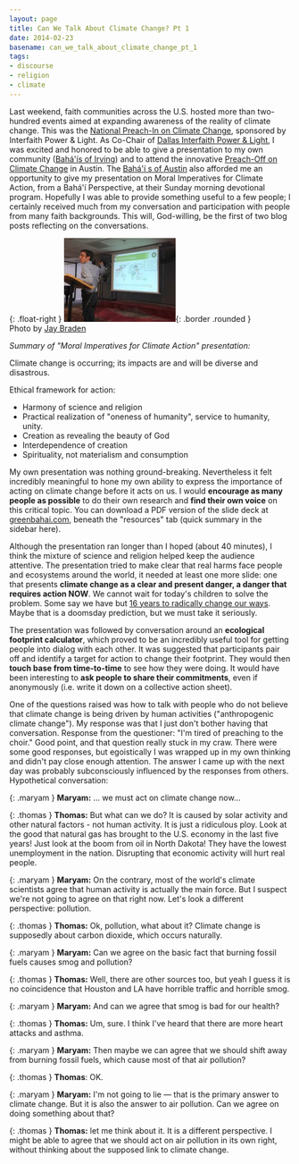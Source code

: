 ```yaml
---
layout: page
title: Can We Talk About Climate Change? Pt 1
date: 2014-02-23
basename: can_we_talk_about_climate_change_pt_1
tags:
- discourse
- religion
- climate
---
```


Last weekend, faith communities across the U.S. hosted more than two-hundred
events aimed at expanding awareness of the reality of climate change. This was
the <a href="http://www.preachin.org/">National Preach-In on Climate Change</a>,
sponsored by Interfaith Power &amp; Light. As Co-Chair of <a
href="http://www.dallasinterfaith.org">Dallas Interfaith Power &amp; Light</a>,
I was excited and honored to be able to give a presentation to my own community
(<a href="http://www.irvingbahai.org/?">Bah&aacute;'&iacute;s of Irving</a>) and
to attend the innovative <a
href="http://txipl.org/content/youre-invited-austins-first-ever-preach-climate-change">Preach-Off
on Climate Change</a> in Austin. The <a
href="http://www.austinbahai.org">Bah&aacute;'&iacute; s of Austin</a> also
afforded me an opportunity to give my presentation on Moral Imperatives for
Climate Action, from a Bah&aacute;'&iacute; Perspective, at their Sunday morning
devotional program. Hopefully I was able to provide something useful to a few
people; I certainly received much from my conversation and participation with
people from many faith backgrounds. This will, God-willing, be the first of two
blog posts reflecting on the conversations.

<!--more-->

{: .float-right }
![Stephen talking](/images/sf_Presenting_2014_02_16.jpg){: .border .rounded }<br>
Photo by <a href="https://www.jaybraden.net/">Jay Braden</a>

_Summary of "Moral Imperatives for Climate Action" presentation:_

Climate change is occurring; its impacts are and will be diverse and disastrous.

Ethical framework for action:

* Harmony of science and religion
* Practical realization of "oneness of humanity", service to humanity, unity.
* Creation as revealing the beauty of God
* Interdependence of creation
* Spirituality, not materialism and consumption

My own presentation was nothing ground-breaking. Nevertheless it felt incredibly
meaningful to hone my own ability to express the importance of acting on climate
change before it acts on us. I would **encourage as many people as possible** to
do their own research and **find their own voice** on this critical topic. You
can download a PDF version of the slide deck at <a
href="http://www.greenbahai.com">greenbahai.com</a>, beneath the "resources" tab
(quick summary in the sidebar here).

Although the presentation ran longer than I hoped (about 40 minutes), I think
the mixture of science and religion helped keep the audience attentive. The
presentation tried to make clear that real harms face people and ecosystems
around the world, it needed at least one more slide: one that presents **climate
change as a clear and present danger, a danger that requires action NOW**. We
cannot wait for today's children to solve the problem. Some say we have but <a
href="http://www.theguardian.com/environment/earth-insight/2013/jul/10/james-hansen-fossil-fuels-runaway-global-warming">16
years to radically change our ways</a>. Maybe that is a doomsday prediction, but
we must take it seriously.

The presentation was followed by conversation around an **ecological footprint
calculator**, which proved to be an incredibly useful tool for getting people
into dialog with each other. It was suggested that participants pair off and
identify a target for action to change their footprint. They would then **touch
base from time-to-time** to see how they were doing. It would have been
interesting to **ask people to share their commitments**, even if anonymously
(i.e. write it down on a collective action sheet).

One of the questions raised was how to talk with people who do not believe that
climate change is being driven by human activities ("anthropogenic climate
change"). My response was that I just don't bother having that conversation.
Response from the questioner: "I'm tired of preaching to the choir." Good point,
and that question really stuck in my craw. There were some good responses, but
egoistically I was wrapped up in my own thinking and didn't pay close enough
attention. The answer I came up with the next day was probably subconsciously
influenced by the responses from others. Hypothetical conversation:

<style type="text/css">
.maryam { padding-left: 60px; background-image: url('/images/woman.png'); background-position: top left; background-repeat: no-repeat; min-height: 50px;}
.thomas { padding-right: 60px; background-image: url('/images/strawMan.png'); background-position: top right; background-repeat: no-repeat; min-height: 50px; }
</style>

{: .maryam }
**Maryam:** &hellip; we must act on climate change now&hellip;

{: .thomas }
**Thomas:** But what can we do? It is caused by solar activity and other natural factors - not human activity. It is just a ridiculous ploy. Look at the good that natural gas has brought to the U.S. economy in the last five years! Just look at the boom from oil in North Dakota! They have the lowest unemployment in the nation. Disrupting that economic activity will hurt real people.

{: .maryam }
**Maryam:** On the contrary, most of the world's climate scientists agree that human activity is actually the main force. But I suspect we're not going to agree on that right now. Let's look a different perspective: pollution.

{: .thomas }
**Thomas:** Ok, pollution, what about it? Climate change is supposedly about carbon dioxide, which occurs naturally.

{: .maryam }
**Maryam:** Can we agree on the basic fact that burning fossil fuels causes smog and pollution?

{: .thomas }
**Thomas:** Well, there are other sources too, but yeah I guess it is no coincidence that Houston and LA have horrible traffic and horrible smog.

{: .maryam }
**Maryam:** And can we agree that smog is bad for our health?

{: .thomas }
**Thomas:** Um, sure. I think I've heard that there are more heart attacks and asthma.

{: .maryam }
**Maryam:** Then maybe we can agree that we should shift away from burning fossil fuels, which cause most of that air pollution?

{: .thomas }
**Thomas**: OK.

{: .maryam }
**Maryam:** I'm not going to lie &mdash; that is the primary answer to climate change. But it is also the answer to air pollution. Can we agree on doing something about that?

{: .thomas }
**Thomas:** let me think about it. It is a different perspective. I might be able to agree that we should act on air pollution in its own right, without thinking about the supposed link to climate change.

